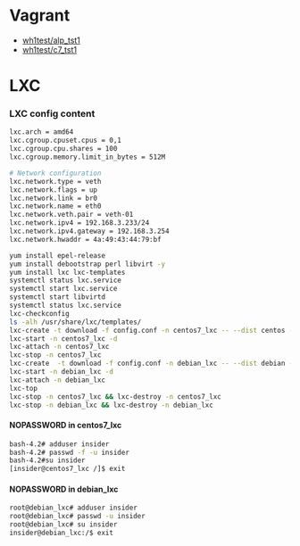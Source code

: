 # Vagrant
- [wh1test/alp_tst1](https://app.vagrantup.com/wh1test/boxes/alp_tst1)
- [wh1test/c7_tst1](https://app.vagrantup.com/wh1test/boxes/c7_tst1)

# LXC
### LXC config content
```bash
lxc.arch = amd64
lxc.cgroup.cpuset.cpus = 0,1
lxc.cgroup.cpu.shares = 100
lxc.cgroup.memory.limit_in_bytes = 512M

# Network configuration
lxc.network.type = veth
lxc.network.flags = up
lxc.network.link = br0
lxc.network.name = eth0
lxc.network.veth.pair = veth-01
lxc.network.ipv4 = 192.168.3.233/24
lxc.network.ipv4.gateway = 192.168.3.254
lxc.network.hwaddr = 4a:49:43:44:79:bf
```

```bash
yum install epel-release
yum install debootstrap perl libvirt -y
yum install lxc lxc-templates
systemctl status lxc.service
systemctl start lxc.service
systemctl start libvirtd
systemctl status lxc.service
lxc-checkconfig
ls -alh /usr/share/lxc/templates/
lxc-create -t download -f config.conf -n centos7_lxc -- --dist centos --release 7 --arch amd64
lxc-start -n centos7_lxc -d
lxc-attach -n centos7_lxc
lxc-stop -n centos7_lxc
lxc-create  -t download -f config.conf -n debian_lxc -- --dist debian --release buster --arch amd64
lxc-start -n debian_lxc -d
lxc-attach -n debian_lxc
lxc-top
lxc-stop -n centos7_lxc && lxc-destroy -n centos7_lxc
lxc-stop -n debian_lxc && lxc-destroy -n debian_lxc
```
#### NOPASSWORD in centos7_lxc
```bash
bash-4.2# adduser insider 
bash-4.2# passwd -f -u insider
bash-4.2#su insider
[insider@centos7_lxc /]$ exit
```
#### NOPASSWORD in debian_lxc
```bash
root@debian_lxc# adduser insider
root@debian_lxc# passwd -u insider
root@debian_lxc# su insider
insider@debian_lxc:/$ exit
```
